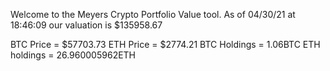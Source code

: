 Welcome to the Meyers Crypto Portfolio Value tool. 
As of 04/30/21 at 18:46:09 our valuation is $135958.67 

BTC Price = $57703.73
 ETH Price = $2774.21
BTC Holdings = 1.06BTC
 ETH holdings = 26.960005962ETH 
